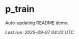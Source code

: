 # p_train

Auto-updating README demo.

<!--START_SECTION:status-->
_Last run: 2025-09-07 04:22 UTC_
<!--END_SECTION:status-->



























































































































































































































































































































































































































